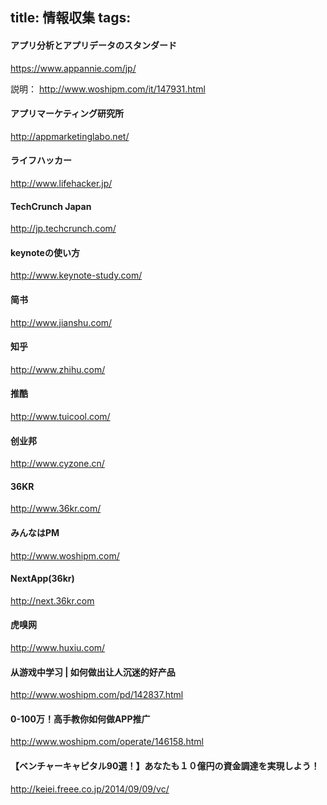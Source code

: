 title: 情報収集
tags:
---

#### アプリ分析とアプリデータのスタンダード

https://www.appannie.com/jp/

説明：
http://www.woshipm.com/it/147931.html

#### アプリマーケティング研究所

http://appmarketinglabo.net/

#### ライフハッカー

http://www.lifehacker.jp/

#### TechCrunch Japan

http://jp.techcrunch.com/

#### keynoteの使い方

http://www.keynote-study.com/

#### 简书

http://www.jianshu.com/

#### 知乎

http://www.zhihu.com/

#### 推酷

http://www.tuicool.com/

#### 创业邦

http://www.cyzone.cn/

#### 36KR

http://www.36kr.com/

#### みんなはPM

http://www.woshipm.com/

#### NextApp(36kr)

http://next.36kr.com

#### 虎嗅网

http://www.huxiu.com/

#### 从游戏中学习 | 如何做出让人沉迷的好产品

http://www.woshipm.com/pd/142837.html

#### 0-100万！高手教你如何做APP推广

http://www.woshipm.com/operate/146158.html

#### 【ベンチャーキャピタル90選！】あなたも１０億円の資金調達を実現しよう！

http://keiei.freee.co.jp/2014/09/09/vc/

